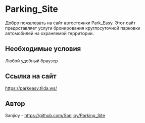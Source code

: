 # Parking_Site

Добро пожаловать на сайт автостоянки Park_Easy. Этот сайт предоставляет услуги бронирования круглосуточной парковки автомобилей на охраняемой территории. 

## Необходимые условия

Любой удобный браузер

## Ссылка на сайт

https://parkeasy.tilda.ws/

## Автор
Sanjioy - https://github.com/Sanjioy/Parking_Site

